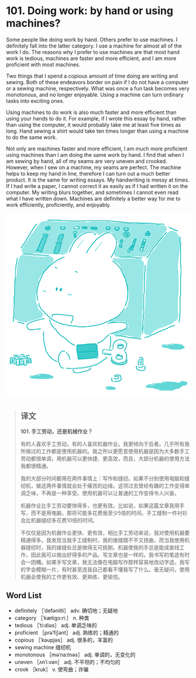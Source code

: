 # 101. Doing work: by hand or using machines?

Some people like doing work by hand. Others prefer to use machines. I definitely fall into the latter category. I use a machine for almost all of the work I do. The reasons why I prefer to use machines are that most hand work is tedious, machines are faster and more efficient, and I am more proficient with most machines.

Two things that I spend a copious amount of time doing are writing and sewing. Both of these endeavors border on pain if I do not have a computer or a sewing machine, respectively. What was once a fun task becomes very monotonous, and no longer enjoyable. Using a machine can turn ordinary tasks into exciting ones.

Using machines to do work is also much faster and more efficient than using your hands to do it. For example, if I wrote this essay by hand, rather than using the computer, it would probably take me at least five times as long. Hand sewing a shirt would take ten times longer than using a machine to do the same work.

Not only are machines faster and more efficient, I am much more proficient using machines than I am doing the same work by hand. I find that when I am sewing by hand, all of my seams are very uneven and crooked. However, when I sew on a machine, my seams are perfect. The machine helps to keep my hand in line, therefore I can turn out a much better product. It is the same for writing essays. My handwriting is messy at times. If I had write a paper, I cannot correct it as easily as if I had written it on the computer. My writing blurs together, and sometimes I cannot even read what I have written down. Machines are definitely a better way for me to work efficiently, proficiently, and enjoyably.

![](.gitbook/assets/toefl-ibt-high-score-essays-101.jpg)

> ## 译文
>
> **101. 手工劳动，还是机械作业？**
>
> 有的人喜欢手工劳动，有的人喜欢机器作业。我更倾向于后者。几乎所有我所做过的工作都是使用机器的。我之所以更愿意使用机器是因为大多数手工劳动都很单调，用机器可以更快捷、更高效，而且，大部分机器的使用方法我都很精通。
>
> 我的大部分时间都用在两件事情上：写作和缝纫。如果不分别使用电脑和缝纫机，做这两件事情就会处于痛苦的边缘。这项过去曾经有趣的工作变得单调乏味，不再是一种享受。使用机器可以让普通的工作变得令人兴奋。
>
> 机器作业比手工劳动要快得多，也更有效。比如说，如果这篇文章我用手写，而不是用电脑，那将可能多花费我至少5倍的时间。手工缝制一件衬衫会比机器缝纫多花费10倍的时间。
>
> 不仅仅是因为机器作业更快、更有效，相比手工劳动来说，我对使用机器要精通得多。我发现当我手工缝制时，我的接缝既不平又扭曲，而当我使用机器缝纫时，我的接缝处总是做得无可挑剔。机器使我的手总是能成直线工作，因此我可以做出好得多的产品。写文章也是一样的。我书写的笔迹有时会一团糟。如果手写文章，我无法像在电脑写作那样容易地改动字迹。我写的字会模糊一片，有时甚至连我自己都看不懂我写了什么。毫无疑问，使用机器会使我的工作更有效、更熟练、更愉悦。

## Word List

* definitely ［ˈdefənitli］ adv. 确切地；无疑地
* category ［ˈkætigɔ:ri:］ n. 种类
* tedious ［ˈti:diəs］ adj. 单调乏味的
* proficient ［prəˈfiʃənt］ adj. 熟练的；精通的
* copious ［ˈkəupjəs］ adj. 很多的，丰富的
* sewing machine 缝纫机
* monotonous ［məˈna:tnəs］ adj. 单调的，无变化的
* uneven ［ʌnˈi:vən］ adj. 不平坦的；不均匀的
* crook ［kruk］ v. 使弯曲；诈骗

